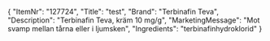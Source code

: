 {
  "ItemNr": "127724",
  "Title": "test",
  "Brand": "Terbinafin Teva",
  "Description": "Terbinafin Teva, kräm 10 mg/g",
  "MarketingMessage": "Mot svamp mellan tårna eller i ljumsken",
  "Ingredients": "terbinafinhydroklorid"
}